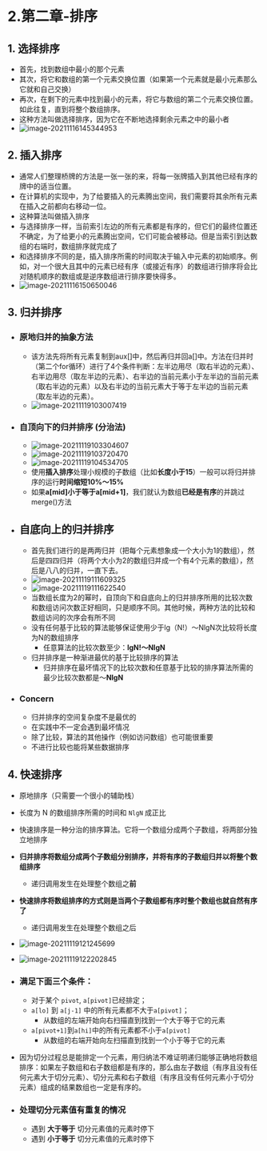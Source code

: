 # 2.第二章-排序

## 1. 选择排序

- 首先，找到数组中最小的那个元素
- 其次，将它和数组的第一个元素交换位置（如果第一个元素就是最小元素那么它就和自己交换）
- 再次，在剩下的元素中找到最小的元素，将它与数组的第二个元素交换位置。如此往复，直到将整个数组排序。
- 这种方法叫做选择排序，因为它在不断地选择剩余元素之中的最小者
- ![image-20211116145344953](https://raw.githubusercontent.com/TWDH/Leetcode-From-Zero/pictures/img/image-20211116145344953.png)

## 2. 插入排序

- 通常人们整理桥牌的方法是一张一张的来，将每一张牌插入到其他已经有序的牌中的适当位置。
- 在计算机的实现中，为了给要插入的元素腾出空间，我们需要将其余所有元素在插入之前都向右移动一位。
- 这种算法叫做插入排序
- 与选择排序一样，当前索引左边的所有元素都是有序的，但它们的最终位置还不确定，为了给更小的元素腾出空间，它们可能会被移动。但是当索引到达数组的右端时，数组排序就完成了
- 和选择排序不同的是，插入排序所需的时间取决于输入中元素的初始顺序。例如，对一个很大且其中的元素已经有序（或接近有序）的数组进行排序将会比对随机顺序的数组或是逆序数组进行排序要快得多。
- ![image-20211116150650046](https://raw.githubusercontent.com/TWDH/Leetcode-From-Zero/pictures/img/image-20211116150650046.png)

## 3. 归并排序

- ### 原地归并的抽象方法

  - 该方法先将所有元素复制到aux[]中，然后再归并回a[]中。方法在归并时（第二个for循环）进行了4个条件判断：左半边用尽（取右半边的元素）、右半边用尽（取左半边的元素）、右半边的当前元素小于左半边的当前元素（取右半边的元素）以及右半边的当前元素大于等于左半边的当前元素（取左半边的元素）。
  - ![image-20211119103007419](https://raw.githubusercontent.com/TWDH/Leetcode-From-Zero/pictures/img/image-20211119103007419.png)

- ### 自顶向下的归并排序 (分治法) 

  - ![image-20211119103304607](https://raw.githubusercontent.com/TWDH/Leetcode-From-Zero/pictures/img/image-20211119103304607.png)
  - ![image-20211119103720470](https://raw.githubusercontent.com/TWDH/Leetcode-From-Zero/pictures/img/image-20211119103720470.png)
  - ![image-20211119104534705](https://raw.githubusercontent.com/TWDH/Leetcode-From-Zero/pictures/img/image-20211119104534705.png)
  - 使用**插入排序**处理小规模的子数组（比如**长度小于15**）一般可以将归并排序的运行**时间缩短10%～15%**
  - 如果**a[mid]小于等于a[mid+1]**，我们就认为数组**已经是有序**的并跳过merge()方法

- ##  自底向上的归并排序

  - 首先我们进行的是两两归并（把每个元素想象成一个大小为1的数组），然后是四四归并（将两个大小为2的数组归并成一个有4个元素的数组），然后是八八的归并，一直下去。
  - ![image-20211119111609325](https://raw.githubusercontent.com/TWDH/Leetcode-From-Zero/pictures/img/image-20211119111609325.png)
  - ![image-20211119111622540](https://raw.githubusercontent.com/TWDH/Leetcode-From-Zero/pictures/img/image-20211119111622540.png)
  - 当数组长度为2的幂时，自顶向下和自底向上的归并排序所用的比较次数和数组访问次数正好相同，只是顺序不同。其他时候，两种方法的比较和数组访问的次序会有所不同
  - 没有任何基于比较的算法能够保证使用少于lg（N!）～NlgN次比较将长度为N的数组排序
    - 任意算法的比较次数至少：**lgN!～NlgN**
  - 归并排序是一种渐进最优的基于比较排序的算法
    - 归并排序在最坏情况下的比较次数和任意基于比较的排序算法所需的最少比较次数都是～**NlgN**

- ### Concern

  - 归并排序的空间复杂度不是最优的
  - 在实践中不一定会遇到最坏情况
  - 除了比较，算法的其他操作（例如访问数组）也可能很重要
  - 不进行比较也能将某些数据排序

## 4. 快速排序

- 原地排序（只需要一个很小的辅助栈）

- 长度为 N 的数组排序所需的时间和 `NlgN` 成正比

- 快速排序是一种分治的排序算法。它将一个数组分成两个子数组，将两部分独立地排序

- **归并排序将数组分成两个子数组分别排序，并将有序的子数组归并以将整个数组排序**

  - 递归调用发生在处理整个数组之**前**

- **快速排序将数组排序的方式则是当两个子数组都有序时整个数组也就自然有序了**

  - 递归调用发生在处理整个数组之后

- ![image-20211119121245699](https://raw.githubusercontent.com/TWDH/Leetcode-From-Zero/pictures/img/image-20211119121245699.png)

- ![image-20211119122202845](https://raw.githubusercontent.com/TWDH/Leetcode-From-Zero/pictures/img/image-20211119122202845.png)

- ### 满足下面三个条件：

  - 对于某个 `pivot`, `a[pivot]`已经排定；
  - `a[lo]` 到 `a[j-1]` 中的所有元素都不大于`a[pivot]`；
    - 从数组的左端开始向右扫描直到找到一个大于等于它的元素
  - `a[pivot+1]`到`a[hi]`中的所有元素都不小于`a[pivot]`
    - 从数组的右端开始向左扫描直到找到一个小于等于它的元素

- 因为切分过程总是能排定一个元素，用归纳法不难证明递归能够正确地将数组排序：如果左子数组和右子数组都是有序的，那么由左子数组（有序且没有任何元素大于切分元素）、切分元素和右子数组（有序且没有任何元素小于切分元素）组成的结果数组也一定是有序的。

- ### 处理切分元素值有重复的情况

  - 遇到 **大于等于** 切分元素值的元素时停下
  - 遇到 **小于等于** 切分元素值的元素时停下





































































